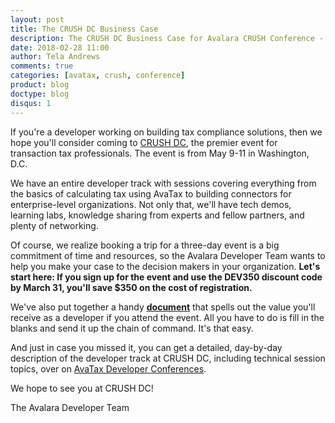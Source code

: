 ```yaml
---
layout: post
title: The CRUSH DC Business Case
description: The CRUSH DC Business Case for Avalara CRUSH Conference - Sales Tax Developer Track, Washington, DC May 9-11, 2018.
date: 2018-02-28 11:00
author: Tela Andrews
comments: true
categories: [avatax, crush, conference]
product: blog
doctype: blog
disqus: 1
---
```


If you're a developer working on building tax compliance solutions, then we hope you'll consider coming to [CRUSH DC](http://www.avalaracrush.com/?CampaignID=7010b000001Dq5K), the premier event for transaction tax professionals. The event is from May 9-11 in Washington, D.C.
 
We have an entire developer track with sessions covering everything from the basics of calculating tax using AvaTax to building connectors for enterprise-level organizations. Not only that, we'll have tech demos, learning labs, knowledge sharing from experts and fellow partners, and plenty of networking.
 
Of course, we realize booking a trip for a three-day event is a big commitment of time and resources, so the Avalara Developer Team wants to help you make your case to the decision makers in your organization. <strong>Let's start here: If you sign up for the event and use the DEV350 discount code by March 31, you'll save $350 on the cost of registration. </strong>
 
We've also put together a handy <strong>[document][1]</strong> that spells out the value you'll receive as a developer if you attend the event. All you have to do is fill in the blanks and send it up the chain of command. It's that easy.
 
And just in case you missed it, you can get a detailed, day-by-day description of the developer track at CRUSH DC, including technical session topics, over on [AvaTax Developer Conferences](/resources/conferences). 

We hope to see you at CRUSH DC!
 
The Avalara Developer Team


[1]:{{site.url}}/public/misc/CRUSH-Business-Case.docx